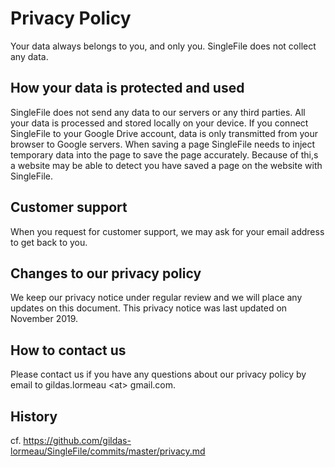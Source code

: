 # Privacy Policy
Your data always belongs to you, and only you. SingleFile does not collect any data.

## How your data is protected and used
SingleFile does not send any data to our servers or any third parties. All your data is processed and stored locally on your device. If you connect SingleFile to your Google Drive account, data is only transmitted from your browser to Google servers. When saving a page SingleFile needs to inject temporary data into the page to save the page accurately. Because of thi,s a website may be able to detect you have saved a page on the website with SingleFile.

## Customer support
When you request for customer support, we may ask for your email address to get back to you.

## Changes to our privacy policy
We keep our privacy notice under regular review and we will place any updates on this document. This privacy notice was last updated on November 2019.

## How to contact us
Please contact us if you have any questions about our privacy policy by email to gildas.lormeau &lt;at&gt; gmail.com.

## History
cf. https://github.com/gildas-lormeau/SingleFile/commits/master/privacy.md
